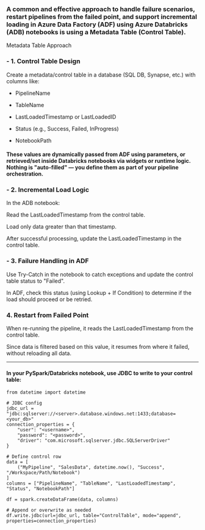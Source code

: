 ### A common and effective approach to handle failure scenarios, restart pipelines from the failed point, and support incremental loading in Azure Data Factory (ADF) using Azure Databricks (ADB) notebooks is using a Metadata Table (Control Table).

Metadata Table Approach

### - 1. Control Table Design

Create a metadata/control table in a database (SQL DB, Synapse, etc.) with columns like:

- PipelineName

- TableName

- LastLoadedTimestamp or LastLoadedID

- Status (e.g., Success, Failed, InProgress)

- NotebookPath

#### These values are dynamically passed from ADF using parameters, or retrieved/set inside Databricks notebooks via widgets or runtime logic. Nothing is "auto-filled" — you define them as part of your pipeline orchestration.

### - 2. Incremental Load Logic

In the ADB notebook:

Read the LastLoadedTimestamp from the control table.

Load only data greater than that timestamp.

After successful processing, update the LastLoadedTimestamp in the control table.


### - 3. Failure Handling in ADF

Use Try-Catch in the notebook to catch exceptions and update the control table status to "Failed".

In ADF, check this status (using Lookup + If Condition) to determine if the load should proceed or be retried.


### 4. Restart from Failed Point

When re-running the pipeline, it reads the LastLoadedTimestamp from the control table.

Since data is filtered based on this value, it resumes from where it failed, without reloading all data.

-------------------------------

#### In your PySpark/Databricks notebook, use JDBC to write to your control table:
```
from datetime import datetime

# JDBC config
jdbc_url = "jdbc:sqlserver://<server>.database.windows.net:1433;database=<your_db>"
connection_properties = {
    "user": "<username>",
    "password": "<password>",
    "driver": "com.microsoft.sqlserver.jdbc.SQLServerDriver"
}

# Define control row
data = [
    ("MyPipeline", "SalesData", datetime.now(), "Success", "/Workspace/Path/Notebook")
]
columns = ["PipelineName", "TableName", "LastLoadedTimestamp", "Status", "NotebookPath"]

df = spark.createDataFrame(data, columns)

# Append or overwrite as needed
df.write.jdbc(url=jdbc_url, table="ControlTable", mode="append", properties=connection_properties)
```

